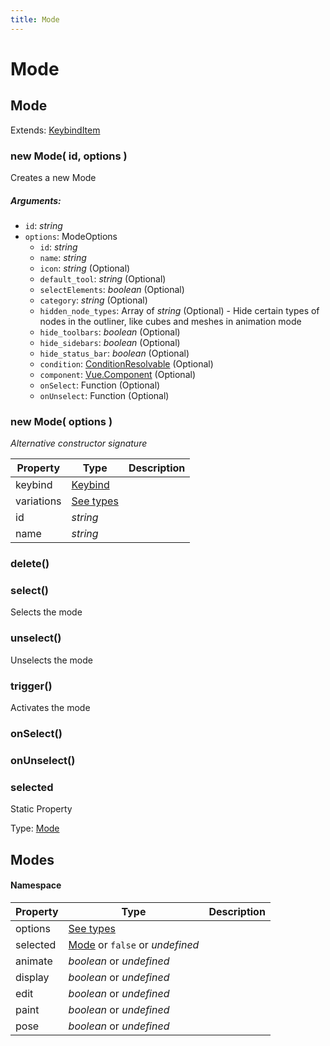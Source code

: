 ```yaml
---
title: Mode
---
```


# Mode
## Mode
Extends: [KeybindItem](action#keybinditem)

<reference path="./as.d.ts"/>

### new Mode( id, options )
Creates a new Mode

##### Arguments:
* `id`: *string*
* `options`: ModeOptions
	* `id`: *string*
	* `name`: *string*
	* `icon`: *string* (Optional)
	* `default_tool`: *string* (Optional)
	* `selectElements`: *boolean* (Optional)
	* `category`: *string* (Optional)
	* `hidden_node_types`: Array of *string* (Optional) - Hide certain types of nodes in the outliner, like cubes and meshes in animation mode
	* `hide_toolbars`: *boolean* (Optional)
	* `hide_sidebars`: *boolean* (Optional)
	* `hide_status_bar`: *boolean* (Optional)
	* `condition`: [ConditionResolvable](https://github.com/as/as-types/blob/main/types/util.d.ts#L1) (Optional)
	* `component`: [Vue.Component](https://v2.vuejs.org/v2/guide/components.html) (Optional)
	* `onSelect`: Function (Optional)
	* `onUnselect`: Function (Optional)

### new Mode( options )
*Alternative constructor signature*


| Property | Type | Description |
| -------- | ---- | ----------- |
| keybind | [Keybind](action#keybind) |  |
| variations | [See types](https://github.com/as/as-types/blob/8049169/types/action.d.ts#L131) |  |
| id | *string* |  |
| name | *string* |  |

### delete()


### select()
Selects the mode



### unselect()
Unselects the mode



### trigger()
Activates the mode



### onSelect()


### onUnselect()


### selected
Static Property

Type: [Mode](mode#mode-1)



## Modes
#### Namespace

| Property | Type | Description |
| -------- | ---- | ----------- |
| options | [See types](https://github.com/as/as-types/blob/8049169/types/mode.d.ts#L43) |  |
| selected | [Mode](mode#mode-1) or `false` or *undefined* |  |
| animate | *boolean* or *undefined* |  |
| display | *boolean* or *undefined* |  |
| edit | *boolean* or *undefined* |  |
| paint | *boolean* or *undefined* |  |
| pose | *boolean* or *undefined* |  |

